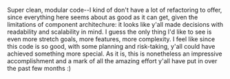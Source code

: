 Super clean, modular code--I kind of don't have a lot of refactoring to offer, since everything here seems about as good as it can get, given the limitations of component architechure: it looks like y'all made decisions with readability and scalability in mind. I guess the only thing I'd like to see is even more stretch goals, more features, more complexity. I feel like since this code is so good, with some planning and risk-taking, y'all could have achieved something more special. As it is, this is nonetheless an impressive accomplishment and a mark of all the amazing effort y'all have put in over the past few months :)